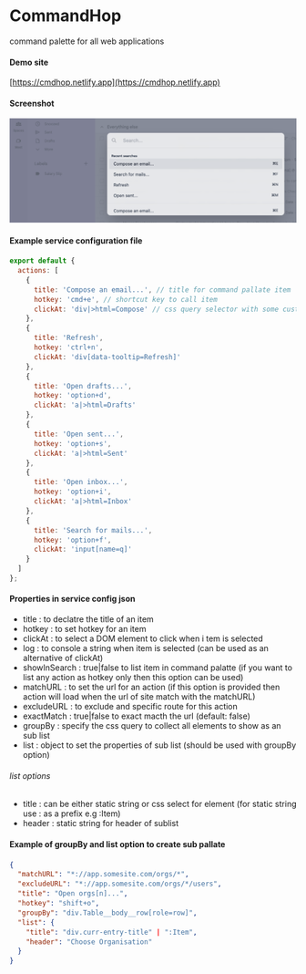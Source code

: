 # CommandHop

command palette for all web applications

#### Demo site

[https://cmdhop.netlify.app](https://cmdhop.netlify.app)

#### Screenshot

![CommandHop, shortcut utility for your website/webapp](/public/ss.png)

#### Example service configuration file

```js
export default {
  actions: [
    {
      title: 'Compose an email...', // title for command pallate item
      hotkey: 'cmd+e', // shortcut key to call item
      clickAt: 'div|>html=Compose' // css query selector with some custom functionality to select and click element when item is slected
    },
    {
      title: 'Refresh',
      hotkey: 'ctrl+n',
      clickAt: 'div[data-tooltip=Refresh]'
    },
    {
      title: 'Open drafts...',
      hotkey: 'option+d',
      clickAt: 'a|>html=Drafts'
    },
    {
      title: 'Open sent...',
      hotkey: 'option+s',
      clickAt: 'a|>html=Sent'
    },
    {
      title: 'Open inbox...',
      hotkey: 'option+i',
      clickAt: 'a|>html=Inbox'
    },
    {
      title: 'Search for mails...',
      hotkey: 'option+f',
      clickAt: 'input[name=q]'
    }
  ]
};
```

#### Properties in service config json

- title : to declatre the title of an item
- hotkey : to set hotkey for an item
- clickAt : to select a DOM element to click when i tem is selected
- log : to console a string when item is selected (can be used as an alternative of clickAt)
- showInSearch : true|false to list item in command palatte (if you want to list any action as hotkey only then this option can be used)
- matchURL : to set the url for an action (if this option is provided then action will load when the url of site match with the matchURL)
- excludeURL : to exclude and specific route for this action
- exactMatch : true|false to exact macth the url (default: false)
- groupBy : specify the css query to collect all elements to show as an sub list
- list : object to set the properties of sub list (should be used with groupBy option)

###### list options

- title : can be either static string or css select for element (for static string use : as a prefix e.g :Item)
- header : static string for header of sublist

#### Example of groupBy and list option to create sub pallate

```json
{
  "matchURL": "*://app.somesite.com/orgs/*",
  "excludeURL": "*://app.somesite.com/orgs/*/users",
  "title": "Open orgs[n]...",
  "hotkey": "shift+o",
  "groupBy": "div.Table__body__row[role=row]",
  "list": {
    "title": "div.curr-entry-title" | ":Item",
    "header": "Choose Organisation"
  }
}
```
